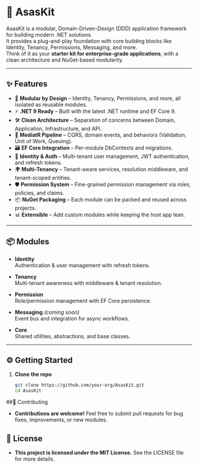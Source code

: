 # 🚀 AsasKit

AsasKit is a modular, Domain-Driven-Design (DDD) application framework for building modern .NET solutions.  
It provides a plug-and-play foundation with core building blocks like Identity, Tenancy, Permissions, Messaging, and more.  
Think of it as your **starter kit for enterprise-grade applications**, with a clean architecture and NuGet-based modularity.

---

## ✨ Features

- 🧩 **Modular by Design** – Identity, Tenancy, Permissions, and more, all isolated as reusable modules.
- ⚡ **.NET 9 Ready** – Built with the latest .NET runtime and EF Core 9.
- 🛠 **Clean Architecture** – Separation of concerns between Domain, Application, Infrastructure, and API.
- 🔄 **MediatR Pipeline** – CQRS, domain events, and behaviors (Validation, Unit of Work, Queuing).
- 🗃 **EF Core Integration** – Per-module DbContexts and migrations.
- 🔐 **Identity & Auth** – Multi-tenant user management, JWT authentication, and refresh tokens.
- 🌍 **Multi-Tenancy** – Tenant-aware services, resolution middleware, and tenant-scoped entities.
- 🛡 **Permission System** – Fine-grained permission management via roles, policies, and claims.
- 📦 **NuGet Packaging** – Each module can be packed and reused across projects.
- 📊 **Extensible** – Add custom modules while keeping the host app lean.

---

## 📦 Modules

- **Identity**  
  Authentication & user management with refresh tokens.

- **Tenancy**  
  Multi-tenant awareness with middleware & tenant resolution.

- **Permission**  
  Role/permission management with EF Core persistence.

- **Messaging** *(coming soon)*  
  Event bus and integration for async workflows.

- **Core**  
  Shared utilities, abstractions, and base classes.

---

## ⚙️ Getting Started

1. **Clone the repo**  
   ```bash
   git clone https://github.com/your-org/AsasKit.git
   cd AsasKit


##🤝 Contributing

- **Contributions are welcome!** 
Feel free to submit pull requests for bug fixes, improvements, or new modules.

## 📜 License

- **This project is licensed under the MIT License.** 
See the LICENSE
 file for more details.
